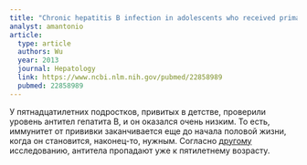 ```yaml
---
title: "Chronic hepatitis B infection in adolescents who received primary infantile vaccination"
analyst: amantonio
article:
  type: article
  authors: Wu
  year: 2013
  journal: Hepatology
  link: https://www.ncbi.nlm.nih.gov/pubmed/22858989
  pubmed: 22858989
---
```


У пятнадцатилетних подростков, привитых в детстве, проверили уровень антител гепатита В, и он оказался очень низким. То есть, иммунитет от прививки заканчивается еще до начала половой жизни, когда он становится, наконец-то, нужным.
Согласно [другому](https://www.ncbi.nlm.nih.gov/pubmed/15247604) исследованию, антитела пропадают уже к пятилетнему возрасту.

